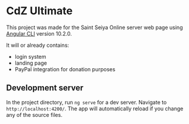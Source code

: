 # CdZ Ultimate

This project was made for the Saint Seiya Online server web page using [Angular CLI](https://github.com/angular/angular-cli) version 10.2.0.

It will or already contains:
- login system
- landing page
- PayPal integration for donation purposes

## Development server
In the project directory, run `ng serve` for a dev server. Navigate to `http://localhost:4200/`. The app will automatically reload if you change any of the source files.

